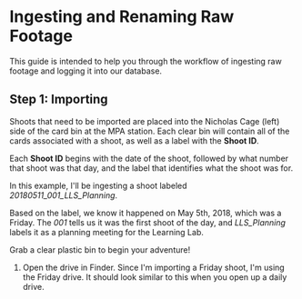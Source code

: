 # Ingesting and Renaming Raw Footage

This guide is intended to help you through the workflow of ingesting raw footage and logging it into our database.

## Step 1: Importing
Shoots that need to be imported are placed into the Nicholas Cage (left) side of the card bin at the MPA station. Each clear bin will contain all of the cards associated with a shoot, as well as a label with the __Shoot ID__.

Each __Shoot ID__ begins with the date of the shoot, followed by what number that shoot was that day, and the label that identifies what the shoot was for.

In this example, I'll be ingesting a shoot labeled *20180511_001_LLS_Planning*.

Based on the label, we know it happened on May 5th, 2018, which was a Friday. The _001_ tells us it was the first shoot of the day, and *LLS_Planning* labels it as a planning meeting for the Learning Lab.

Grab a clear plastic bin to begin your adventure!



1. Open the drive in Finder. Since I'm importing a Friday shoot, I'm using the Friday drive. It should look similar to this when you open up a daily drive.
